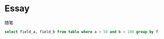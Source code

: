 # Essay
随笔

```sql
select field_a, field_b from table where a > 50 and b < 100 group by field_c
```
